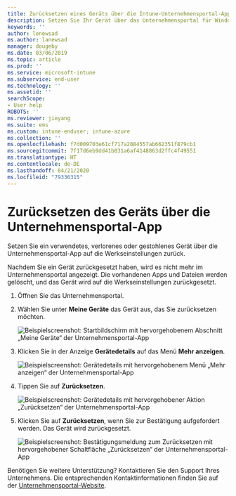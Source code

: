 ```yaml
---
title: Zurücksetzen eines Geräts über die Intune-Unternehmensportal-App | Microsoft-Dokumentation
description: Setzen Sie Ihr Gerät über das Unternehmensportal für Windows 10 auf die Werkseinstellungen zurück.
keywords: ''
author: lenewsad
ms.author: lanewsad
manager: dougeby
ms.date: 03/06/2019
ms.topic: article
ms.prod: ''
ms.service: microsoft-intune
ms.subservice: end-user
ms.technology: ''
ms.assetid: ''
searchScope:
- User help
ROBOTS: ''
ms.reviewer: jieyang
ms.suite: ems
ms.custom: intune-enduser; intune-azure
ms.collection: ''
ms.openlocfilehash: f7d009703e61cf717a2084557ab662351f879cb1
ms.sourcegitcommit: 7f17d6eb9dd41b031a6af4148863d2ffc4f49551
ms.translationtype: HT
ms.contentlocale: de-DE
ms.lasthandoff: 04/21/2020
ms.locfileid: "79336315"
---
```

# <a name="reset-device-from-the-company-portal-app"></a>Zurücksetzen des Geräts über die Unternehmensportal-App  

Setzen Sie ein verwendetes, verlorenes oder gestohlenes Gerät über die Unternehmensportal-App auf die Werkseinstellungen zurück.  

Nachdem Sie ein Gerät zurückgesetzt haben, wird es nicht mehr im Unternehmensportal angezeigt. Die vorhandenen Apps und Dateien werden gelöscht, und das Gerät wird auf die Werkseinstellungen zurückgesetzt.  


1. Öffnen Sie das Unternehmensportal.  
2. Wählen Sie unter **Meine Geräte** das Gerät aus, das Sie zurücksetzen möchten.   

    ![Beispielscreenshot: Startbildschirm mit hervorgehobenem Abschnitt „Meine Geräte“ der Unternehmensportal-App](./media/1802-cp-app-windows-home.png)  

3. Klicken Sie in der Anzeige **Gerätedetails** auf das Menü **Mehr anzeigen**.  

    ![Beispielscreenshot: Gerätedetails mit hervorgehobenem Menü „Mehr anzeigen“ der Unternehmensportal-App](./media/1802-cp-app-windows-device-details.png)  

4. Tippen Sie auf **Zurücksetzen**.  

     ![Beispielscreenshot: Gerätedetails mit hervorgehobener Aktion „Zurücksetzen“ der Unternehmensportal-App ](./media/1802-cp-app-windows-device-details-reset.png)  

5. Klicken Sie auf **Zurücksetzen**, wenn Sie zur Bestätigung aufgefordert werden. Das Gerät wird zurückgesetzt.  

     ![Beispielscreenshot: Bestätigungsmeldung zum Zurücksetzen mit hervorgehobener Schaltfläche „Zurücksetzen“ der Unternehmensportal-App ](./media/1802-cp-app-windows-reset-confirm.png)  

Benötigen Sie weitere Unterstützung? Kontaktieren Sie den Support Ihres Unternehmens. Die entsprechenden Kontaktinformationen finden Sie auf der [Unternehmensportal-Website](https://go.microsoft.com/fwlink/?linkid=2010980).  

